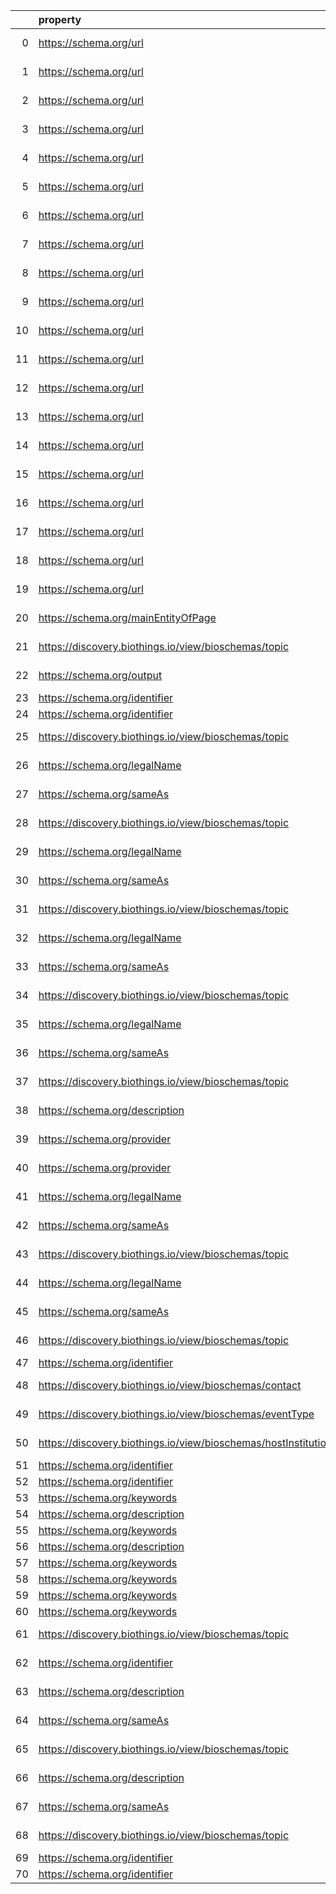 |    | property                                                       | Reference profile                                                  | Evaluated entity                                                                                   |
|---:|:---------------------------------------------------------------|:-------------------------------------------------------------------|:---------------------------------------------------------------------------------------------------|
|  0 | https://schema.org/url                                         | https://bioschemas.org/profiles/ChemicalSubstance/0.4-RELEASE      | https://nanocommons.github.io/identifiers/registry#ERM00000064                                     |
|  1 | https://schema.org/url                                         | https://bioschemas.org/profiles/ChemicalSubstance/0.4-RELEASE      | https://nanocommons.github.io/identifiers/registry#ERM00000066                                     |
|  2 | https://schema.org/url                                         | https://bioschemas.org/profiles/ChemicalSubstance/0.4-RELEASE      | https://nanocommons.github.io/identifiers/registry#ERM00000090                                     |
|  3 | https://schema.org/url                                         | https://bioschemas.org/profiles/ChemicalSubstance/0.4-RELEASE      | https://nanocommons.github.io/identifiers/registry#ERM00000089                                     |
|  4 | https://schema.org/url                                         | https://bioschemas.org/profiles/ChemicalSubstance/0.4-RELEASE      | https://nanocommons.github.io/identifiers/registry#ERM00000325                                     |
|  5 | https://schema.org/url                                         | https://bioschemas.org/profiles/ChemicalSubstance/0.4-RELEASE      | https://nanocommons.github.io/identifiers/registry#ERM00000067                                     |
|  6 | https://schema.org/url                                         | https://bioschemas.org/profiles/ChemicalSubstance/0.4-RELEASE      | https://nanocommons.github.io/identifiers/registry#ERM00000085                                     |
|  7 | https://schema.org/url                                         | https://bioschemas.org/profiles/ChemicalSubstance/0.4-RELEASE      | https://nanocommons.github.io/identifiers/registry#ERM000000837                                    |
|  8 | https://schema.org/url                                         | https://bioschemas.org/profiles/ChemicalSubstance/0.4-RELEASE      | https://nanocommons.github.io/identifiers/registry#ERM00000065                                     |
|  9 | https://schema.org/url                                         | https://bioschemas.org/profiles/ChemicalSubstance/0.4-RELEASE      | https://nanocommons.github.io/identifiers/registry#ERM00000084                                     |
| 10 | https://schema.org/url                                         | https://bioschemas.org/profiles/ChemicalSubstance/0.4-RELEASE      | https://nanocommons.github.io/identifiers/registry#ERM00000583                                     |
| 11 | https://schema.org/url                                         | https://bioschemas.org/profiles/ChemicalSubstance/0.4-RELEASE      | https://nanocommons.github.io/identifiers/registry#ERM00000062                                     |
| 12 | https://schema.org/url                                         | https://bioschemas.org/profiles/ChemicalSubstance/0.4-RELEASE      | https://nanocommons.github.io/identifiers/registry#ERM00000086                                     |
| 13 | https://schema.org/url                                         | https://bioschemas.org/profiles/ChemicalSubstance/0.4-RELEASE      | https://nanocommons.github.io/identifiers/registry#ERM00000584                                     |
| 14 | https://schema.org/url                                         | https://bioschemas.org/profiles/ChemicalSubstance/0.4-RELEASE      | https://nanocommons.github.io/identifiers/registry#ERM00000083                                     |
| 15 | https://schema.org/url                                         | https://bioschemas.org/profiles/ChemicalSubstance/0.4-RELEASE      | https://nanocommons.github.io/identifiers/registry#ERM00000063                                     |
| 16 | https://schema.org/url                                         | https://bioschemas.org/profiles/ChemicalSubstance/0.4-RELEASE      | https://nanocommons.github.io/identifiers/registry#ERM00000061                                     |
| 17 | https://schema.org/url                                         | https://bioschemas.org/profiles/ChemicalSubstance/0.4-RELEASE      | https://nanocommons.github.io/identifiers/registry#ERM00000088                                     |
| 18 | https://schema.org/url                                         | https://bioschemas.org/profiles/ChemicalSubstance/0.4-RELEASE      | https://nanocommons.github.io/identifiers/registry#ERM00000060                                     |
| 19 | https://schema.org/url                                         | https://bioschemas.org/profiles/ChemicalSubstance/0.4-RELEASE      | https://nanocommons.github.io/identifiers/registry#ERM00000582                                     |
| 20 | https://schema.org/mainEntityOfPage                            | https://bioschemas.org/profiles/Person/0.2-DRAFT-2019_07_19        | https://workflowhub.eu/people/9                                                                    |
| 21 | https://discovery.biothings.io/view/bioschemas/topic           | https://bioschemas.org/profiles/Organization/0.2-DRAFT-2019_07_19  | https://biocomputingup.it/#Organization                                                            |
| 22 | https://schema.org/output                                      | https://bioschemas.org/profiles/ComputationalWorkflow/1.0-RELEASE  | https://workflowhub.eu/workflows/18?version=1                                                      |
| 23 | https://schema.org/identifier                                  | https://bioschemas.org/profiles/Dataset/1.0-RELEASE                | https://www.genenames.org/data/gene-symbol-report/#data-set                                        |
| 24 | https://schema.org/identifier                                  | https://bioschemas.org/profiles/Dataset/1.0-RELEASE                | https://www.genenames.org/data/genegroup/#data-set                                                 |
| 25 | https://discovery.biothings.io/view/bioschemas/topic           | https://bioschemas.org/profiles/Organization/0.2-DRAFT-2019_07_19  | https://biocomputingup.it/#Organization                                                            |
| 26 | https://schema.org/legalName                                   | https://bioschemas.org/profiles/Organization/0.2-DRAFT-2019_07_19  | N729a442f092845b8a4db2178229e6cad                                                                  |
| 27 | https://schema.org/sameAs                                      | https://bioschemas.org/profiles/Organization/0.2-DRAFT-2019_07_19  | N729a442f092845b8a4db2178229e6cad                                                                  |
| 28 | https://discovery.biothings.io/view/bioschemas/topic           | https://bioschemas.org/profiles/Organization/0.2-DRAFT-2019_07_19  | N729a442f092845b8a4db2178229e6cad                                                                  |
| 29 | https://schema.org/legalName                                   | https://bioschemas.org/profiles/Organization/0.2-DRAFT-2019_07_19  | N9232bf72c17b4aab9b76728a2a730eca                                                                  |
| 30 | https://schema.org/sameAs                                      | https://bioschemas.org/profiles/Organization/0.2-DRAFT-2019_07_19  | N9232bf72c17b4aab9b76728a2a730eca                                                                  |
| 31 | https://discovery.biothings.io/view/bioschemas/topic           | https://bioschemas.org/profiles/Organization/0.2-DRAFT-2019_07_19  | N9232bf72c17b4aab9b76728a2a730eca                                                                  |
| 32 | https://schema.org/legalName                                   | https://bioschemas.org/profiles/Organization/0.2-DRAFT-2019_07_19  | Na596111e0f0b438da84645457335a8fa                                                                  |
| 33 | https://schema.org/sameAs                                      | https://bioschemas.org/profiles/Organization/0.2-DRAFT-2019_07_19  | Na596111e0f0b438da84645457335a8fa                                                                  |
| 34 | https://discovery.biothings.io/view/bioschemas/topic           | https://bioschemas.org/profiles/Organization/0.2-DRAFT-2019_07_19  | Na596111e0f0b438da84645457335a8fa                                                                  |
| 35 | https://schema.org/legalName                                   | https://bioschemas.org/profiles/Organization/0.2-DRAFT-2019_07_19  | N4c36f7ee319a430797ed759c607b610d                                                                  |
| 36 | https://schema.org/sameAs                                      | https://bioschemas.org/profiles/Organization/0.2-DRAFT-2019_07_19  | N4c36f7ee319a430797ed759c607b610d                                                                  |
| 37 | https://discovery.biothings.io/view/bioschemas/topic           | https://bioschemas.org/profiles/Organization/0.2-DRAFT-2019_07_19  | N4c36f7ee319a430797ed759c607b610d                                                                  |
| 38 | https://schema.org/description                                 | https://bioschemas.org/profiles/DataCatalog/0.3-RELEASE-2019_07_01 | http://www.ensembl.org/#project                                                                    |
| 39 | https://schema.org/provider                                    | https://bioschemas.org/profiles/DataCatalog/0.3-RELEASE-2019_07_01 | N40814ee936944e71b396de71761be269                                                                  |
| 40 | https://schema.org/provider                                    | https://bioschemas.org/profiles/DataCatalog/0.3-RELEASE-2019_07_01 | N2b69b934580048b98373319233bc142c                                                                  |
| 41 | https://schema.org/legalName                                   | https://bioschemas.org/profiles/Organization/0.2-DRAFT-2019_07_19  | N5f24c704d92f479d82adf8c7699f4c5b                                                                  |
| 42 | https://schema.org/sameAs                                      | https://bioschemas.org/profiles/Organization/0.2-DRAFT-2019_07_19  | N5f24c704d92f479d82adf8c7699f4c5b                                                                  |
| 43 | https://discovery.biothings.io/view/bioschemas/topic           | https://bioschemas.org/profiles/Organization/0.2-DRAFT-2019_07_19  | N5f24c704d92f479d82adf8c7699f4c5b                                                                  |
| 44 | https://schema.org/legalName                                   | https://bioschemas.org/profiles/Organization/0.2-DRAFT-2019_07_19  | Nce7c407aba944480a96949607181b4a1                                                                  |
| 45 | https://schema.org/sameAs                                      | https://bioschemas.org/profiles/Organization/0.2-DRAFT-2019_07_19  | Nce7c407aba944480a96949607181b4a1                                                                  |
| 46 | https://discovery.biothings.io/view/bioschemas/topic           | https://bioschemas.org/profiles/Organization/0.2-DRAFT-2019_07_19  | Nce7c407aba944480a96949607181b4a1                                                                  |
| 47 | https://schema.org/identifier                                  | https://bioschemas.org/profiles/Dataset/1.0-RELEASE                | https://www.bgee.org/                                                                              |
| 48 | https://discovery.biothings.io/view/bioschemas/contact         | https://bioschemas.org/profiles/Event/0.2-DRAFT-2019_06_14         | https://tess.elixir-europe.org/events/1st-international-conference-on-fair-digital-objects-fdo2022 |
| 49 | https://discovery.biothings.io/view/bioschemas/eventType       | https://bioschemas.org/profiles/Event/0.2-DRAFT-2019_06_14         | https://tess.elixir-europe.org/events/1st-international-conference-on-fair-digital-objects-fdo2022 |
| 50 | https://discovery.biothings.io/view/bioschemas/hostInstitution | https://bioschemas.org/profiles/Event/0.2-DRAFT-2019_06_14         | https://tess.elixir-europe.org/events/1st-international-conference-on-fair-digital-objects-fdo2022 |
| 51 | https://schema.org/identifier                                  | https://bioschemas.org/profiles/Dataset/1.0-RELEASE                | https://www.genenames.org/data/gene-symbol-report/#data-set                                        |
| 52 | https://schema.org/identifier                                  | https://bioschemas.org/profiles/Dataset/1.0-RELEASE                | https://www.genenames.org/data/genegroup/#data-set                                                 |
| 53 | https://schema.org/keywords                                    | https://bioschemas.org/profiles/Dataset/1.0-RELEASE                | https://doi.org/10.5281/zenodo.5744082                                                             |
| 54 | https://schema.org/description                                 | https://bioschemas.org/profiles/Dataset/1.0-RELEASE                | https://doi.org/10.5281/zenodo.6473305                                                             |
| 55 | https://schema.org/keywords                                    | https://bioschemas.org/profiles/Dataset/1.0-RELEASE                | https://doi.org/10.5281/zenodo.5744003                                                             |
| 56 | https://schema.org/description                                 | https://bioschemas.org/profiles/Dataset/1.0-RELEASE                | https://doi.org/10.5281/zenodo.7335039                                                             |
| 57 | https://schema.org/keywords                                    | https://bioschemas.org/profiles/Dataset/1.0-RELEASE                | https://doi.org/10.5281/zenodo.4609840                                                             |
| 58 | https://schema.org/keywords                                    | https://bioschemas.org/profiles/Dataset/1.0-RELEASE                | https://doi.org/10.5281/zenodo.4986068                                                             |
| 59 | https://schema.org/keywords                                    | https://bioschemas.org/profiles/Dataset/1.0-RELEASE                | https://doi.org/10.5281/zenodo.5744302                                                             |
| 60 | https://schema.org/keywords                                    | https://bioschemas.org/profiles/Dataset/1.0-RELEASE                | https://doi.org/10.5281/zenodo.7674574                                                             |
| 61 | https://discovery.biothings.io/view/bioschemas/topic           | https://bioschemas.org/profiles/Organization/0.2-DRAFT-2019_07_19  | https://biocomputingup.it/#Organization                                                            |
| 62 | https://schema.org/identifier                                  | https://bioschemas.org/profiles/Dataset/1.0-RELEASE                | https://www.bgee.org/?page=species&amp;species_id=9606#expr-calls                                  |
| 63 | https://schema.org/description                                 | https://bioschemas.org/profiles/Organization/0.2-DRAFT-2019_07_19  | N30a3ca19a2774a13a653d6629b62e4cb                                                                  |
| 64 | https://schema.org/sameAs                                      | https://bioschemas.org/profiles/Organization/0.2-DRAFT-2019_07_19  | N30a3ca19a2774a13a653d6629b62e4cb                                                                  |
| 65 | https://discovery.biothings.io/view/bioschemas/topic           | https://bioschemas.org/profiles/Organization/0.2-DRAFT-2019_07_19  | N30a3ca19a2774a13a653d6629b62e4cb                                                                  |
| 66 | https://schema.org/description                                 | https://bioschemas.org/profiles/Organization/0.2-DRAFT-2019_07_19  | N517b61c1279c4a62b4439a405be053c4                                                                  |
| 67 | https://schema.org/sameAs                                      | https://bioschemas.org/profiles/Organization/0.2-DRAFT-2019_07_19  | N517b61c1279c4a62b4439a405be053c4                                                                  |
| 68 | https://discovery.biothings.io/view/bioschemas/topic           | https://bioschemas.org/profiles/Organization/0.2-DRAFT-2019_07_19  | N517b61c1279c4a62b4439a405be053c4                                                                  |
| 69 | https://schema.org/identifier                                  | https://bioschemas.org/profiles/Dataset/1.0-RELEASE                | https://www.genenames.org/data/gene-symbol-report/#data-set                                        |
| 70 | https://schema.org/identifier                                  | https://bioschemas.org/profiles/Dataset/1.0-RELEASE                | https://www.genenames.org/data/genegroup/#data-set                                                 |